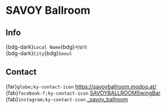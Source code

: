 # SAVOY Ballroom 

## Info

{bdg-dark}`Local Name`{bdg}`사보이`  
{bdg-dark}`City`{bdg}`Seoul`  

## Contact

{far}`globe;ky-contact-icon` <https://savoyballroom.modoo.at/>  
{fab}`facebook-f;ky-contact-icon` [SAVOYBALLROOMSwingBar](https://www.facebook.com/SAVOYBALLROOMSwingBar)  
{fab}`instagram;ky-contact-icon` [_savoy_ballroom](http://instagram.com/_savoy_ballroom)  
